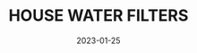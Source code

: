 ---
component: "service7_banner"
date: "2023-01-25"
title: HOUSE WATER FILTERS
text: "A MESSAGE TO BE DETERMINED"
textColor: white
featuredImage: ../../../images/service_banner.webp
---